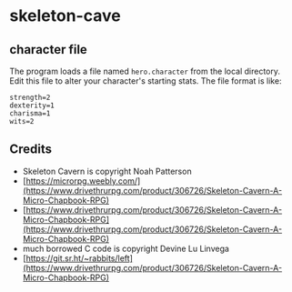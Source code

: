 # skeleton-cave

## character file

The program loads a file named `hero.character` from the local directory.  Edit this file to alter your character's starting stats.  The file format is like:

```
strength=2
dexterity=1
charisma=1
wits=2
```

## Credits

* Skeleton Cavern is copyright Noah Patterson
 * [https://microrpg.weebly.com/](https://www.drivethrurpg.com/product/306726/Skeleton-Cavern-A-Micro-Chapbook-RPG)
 * [https://www.drivethrurpg.com/product/306726/Skeleton-Cavern-A-Micro-Chapbook-RPG](https://www.drivethrurpg.com/product/306726/Skeleton-Cavern-A-Micro-Chapbook-RPG)
* much borrowed C code is copyright Devine Lu Linvega
 * [https://git.sr.ht/~rabbits/left](https://www.drivethrurpg.com/product/306726/Skeleton-Cavern-A-Micro-Chapbook-RPG)